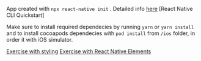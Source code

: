 App created with ``npx react-native init`` . Detailed info [here](https://reactnative.dev/docs/environment-setup) [React Native CLI Quickstart]

Make sure to install required dependecies by running ``yarn`` or ``yarn install`` and to install cocoapods dependecies with ``pod install`` from ``/ios`` folder, in order it with iOS simulator.


[Exercise with styling](/alinsalaru/styling-and-rn-elements/tree/styling)
[Exercise with React Native Elements](/alinsalaru/styling-and-rn-elements/tree/rn-elems)



